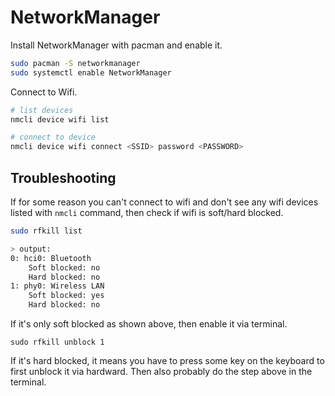 # NetworkManager

Install NetworkManager with pacman and enable it.
``` zsh
sudo pacman -S networkmanager
sudo systemctl enable NetworkManager
```

Connect to Wifi.
``` zsh
# list devices
nmcli device wifi list

# connect to device
nmcli device wifi connect <SSID> password <PASSWORD>
```

## Troubleshooting

If for some reason you can't connect to wifi and don't see any wifi devices listed with `nmcli` command, 
then check if wifi is soft/hard blocked.

``` zsh
sudo rfkill list

> output: 
0: hci0: Bluetooth
	Soft blocked: no
	Hard blocked: no
1: phy0: Wireless LAN
	Soft blocked: yes
	Hard blocked: no
```

If it's only soft blocked as shown above, then enable it via terminal.

```
sudo rfkill unblock 1
```

If it's hard blocked, it means you have to press some key on the keyboard to first unblock it via hardward.
Then also probably do the step above in the terminal.
